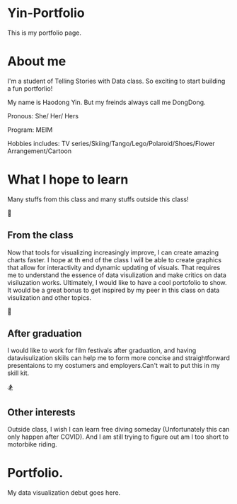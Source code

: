 # Yin-Portfolio

This is my portfolio page.


# About me

I'm a student of Telling Stories with Data class. So exciting to start building a fun portforlio! 

My name is Haodong Yin. But my freinds always call me DongDong.

Pronous: She/ Her/ Hers

Program: MEIM

Hobbies includes: TV series/Skiing/Tango/Lego/Polaroid/Shoes/Flower Arrangement/Cartoon



# What I hope to learn

Many stuffs from this class and many stuffs outside this class!

:blue_book: 
## From the class

Now that tools for visualizing increasingly improve, I can create amazing charts faster. I hope at th end of the class I will be able to create graphics that  allow for interactivity and dynamic updating of visuals. That requires me to understand the essence of data visulization and make critics on data visiluzation works. Ultimately, I would like to have a cool portofolio to show. It would be a great bonus to get inspired by my peer in this class on data visulization and other topics.

:movie_camera:
## After graduation

I would like to work for film festivals after graduation, and having datavisulization skiils can help me to form more concise and straightforward presentaions to my costumers and employers.Can't wait to put this in my skill kit. 


:snowboarder: 
## Other interests

Outside class, I wish I can learn free diving someday (Unfortunately this can only happen after COVID). And I am still trying to figure out am I too short to motorbike riding.


# Portfolio.
My data visualization debut goes here.
